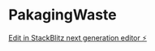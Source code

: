 # PakagingWaste

[Edit in StackBlitz next generation editor ⚡️](https://stackblitz.com/~/github.com/gitayush01/PakagingWaste)